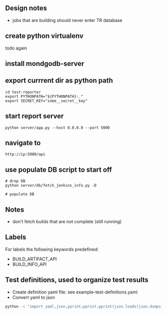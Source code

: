 ## Design notes
* jobs that are building should never enter TR database



## create python virtualenv
todo again

## install mondgodb-server

## export currrent dir as python path
 ```buildoutcfg
cd test-reporter
export PYTHONPATH="${PYTHONPATH}:."
export SECRET_KEY="some__secret__key"
```

## start report server
```buildoutcfg
python server/app.py --host 0.0.0.0 --port 5000
```

## navigate to
```buildoutcfg
http://ip:5000/api
```

## use populate DB script to start off
```buildoutcfg
# drop DB
python server/db/fetch_jenkins_info.py -D

# populate DB

```

## Notes
* don't fetch builds that are not complete (still running)

## Labels
For labels the following keywords predefined:
* BUILD_ARTIFACT_API
* BUILD_INFO_API

## Test definitions, used to organize test results
* Create definition yaml file: see example-test-definitions.yaml
* Convert yaml to json
```bash
python -c "import yaml,json,pprint;pprint.pprint(json.loads(json.dumps(yaml.load(open(\"fname.yaml\").read()))))"
```

